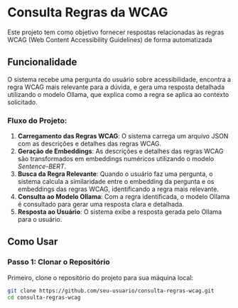 # Consulta Regras da WCAG

Este projeto tem como objetivo fornecer respostas relacionadas às regras WCAG (Web Content Accessibility Guidelines) de forma automatizada

## Funcionalidade

O sistema recebe uma pergunta do usuário sobre acessibilidade, encontra a regra WCAG mais relevante para a dúvida, e gera uma resposta detalhada utilizando o modelo Ollama, que explica como a regra se aplica ao contexto solicitado.

### Fluxo do Projeto:

1. **Carregamento das Regras WCAG**: O sistema carrega um arquivo JSON com as descrições e detalhes das regras WCAG.
2. **Geração de Embeddings**: As descrições e detalhes das regras WCAG são transformados em embeddings numéricos utilizando o modelo *Sentence-BERT*.
3. **Busca da Regra Relevante**: Quando o usuário faz uma pergunta, o sistema calcula a similaridade entre o embedding da pergunta e os embeddings das regras WCAG, identificando a regra mais relevante.
4. **Consulta ao Modelo Ollama**: Com a regra identificada, o modelo Ollama é consultado para gerar uma resposta clara e detalhada.
5. **Resposta ao Usuário**: O sistema exibe a resposta gerada pelo Ollama para o usuário.

## Como Usar

### Passo 1: Clonar o Repositório

Primeiro, clone o repositório do projeto para sua máquina local:

```bash
git clone https://github.com/seu-usuario/consulta-regras-wcag.git
cd consulta-regras-wcag
